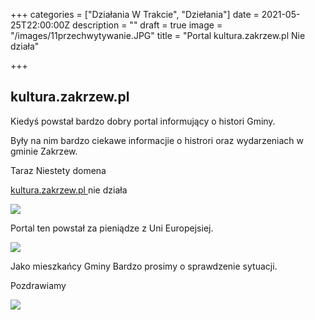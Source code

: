 +++
categories = ["Działania W Trakcie", "Dziełania"]
date = 2021-05-25T22:00:00Z
description = ""
draft = true
image = "/images/11przechwytywanie.JPG"
title = "Portal kultura.zakrzew.pl Nie działa"

+++
## kultura.zakrzew.pl

Kiedyś powstał bardzo dobry portal informujący o histori Gminy.

Były na nim bardzo ciekawe informacjie o histrori oraz wydarzeniach w gminie Zakrzew.

Taraz Niestety domena

[kultura.zakrzew.pl ](kultura.zakrzew.pl  "kultura.zakrzew.pl ")nie działa

![](/images/233322przechwytywanie.JPG)

Portal ten powstał za pieniądze z Uni Europejsiej.

![](/images/222przechwytywanie.JPG)

Jako mieszkańcy Gminy Bardzo prosimy o sprawdzenie sytuacji.

Pozdrawiamy

![](/images/logo-via-logohub-1.png)